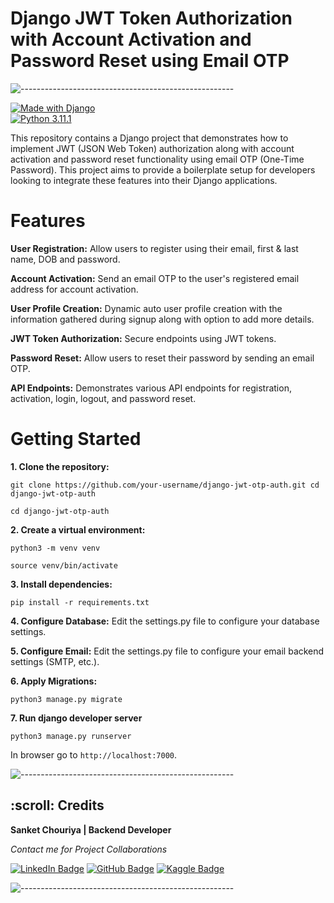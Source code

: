 # Django JWT Token Authorization with Account Activation and Password Reset using Email OTP
![-----------------------------------------------------](https://raw.githubusercontent.com/andreasbm/readme/master/assets/lines/rainbow.png)

[![Made with Django](https://img.shields.io/badge/Made%20with-Django-orange?style=for-the-badge&logo=Django)](https://www.djangoproject.com/)                
[![Python 3.11.1](https://img.shields.io/badge/python-3.11.1-blue.svg)](https://www.python.org/downloads/release/python-3111/)   

This repository contains a Django project that demonstrates how to implement JWT (JSON Web Token) authorization along with account activation and password reset functionality using email OTP (One-Time Password). This project aims to provide a boilerplate setup for developers looking to integrate these features into their Django applications.

# Features

**User Registration:** Allow users to register using their email, first & last name, DOB and password.

**Account Activation:** Send an email OTP to the user's registered email address for account activation.

**User Profile Creation:** Dynamic auto user profile creation with the information gathered during signup along with option to add more details.

**JWT Token Authorization:** Secure endpoints using JWT tokens.

**Password Reset:** Allow users to reset their password by sending an email OTP.

**API Endpoints:** Demonstrates various API endpoints for registration, activation, login, logout, and password reset.


# Getting Started

**1. Clone the repository:** 

`git clone https://github.com/your-username/django-jwt-otp-auth.git cd django-jwt-otp-auth`

`cd django-jwt-otp-auth`

**2. Create a virtual environment:**

`python3 -m venv venv`

`source venv/bin/activate`

**3. Install dependencies:**

`pip install -r requirements.txt`

**4. Configure Database:**
Edit the settings.py file to configure your database settings.

**5. Configure Email:**
Edit the settings.py file to configure your email backend settings (SMTP, etc.).


**6. Apply Migrations:**

`python3 manage.py migrate`

**7. Run django developer server**

`python3 manage.py runserver`

In browser go to `http://localhost:7000`.


![-----------------------------------------------------](https://raw.githubusercontent.com/andreasbm/readme/master/assets/lines/rainbow.png)


<h2 id="credits"> :scroll: Credits</h2>

**Sanket Chouriya | Backend Developer**

<p><i> Contact me for Project Collaborations</i></p>

[![LinkedIn Badge](https://img.shields.io/badge/LinkedIn-0077B5?style=for-the-badge&logo=linkedin&logoColor=white)](https://www.linkedin.com/in/sanket-chouriya-038705111/)
[![GitHub Badge](https://img.shields.io/badge/GitHub-100000?style=for-the-badge&logo=github&logoColor=white)](https://github.com/Sanket7994)
[![Kaggle Badge](https://img.shields.io/badge/kaggle-0077B5?style=for-the-badge&logo=kaggle&logoColor=white)](https://www.kaggle.com/sanket7994/)

![-----------------------------------------------------](https://raw.githubusercontent.com/andreasbm/readme/master/assets/lines/rainbow.png)

